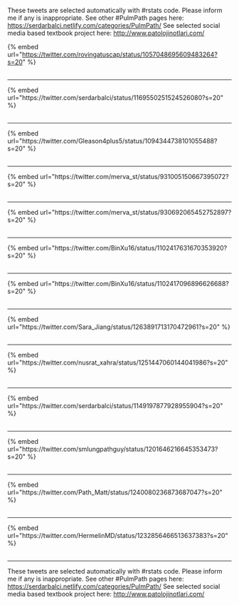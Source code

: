 

These tweets are selected automatically with #rstats code. Please inform me if any is inappropriate.
See other #PulmPath pages here: https://serdarbalci.netlify.com/categories/PulmPath/ 
See selected social media based textbook project here: http://www.patolojinotlari.com/

{% embed url="https://twitter.com/rovingatuscap/status/1057048695609483264?s=20" %}<br>
<br>
<hr>
{% embed url="https://twitter.com/serdarbalci/status/1169550251524526080?s=20" %}<br>
<br>
<hr>
{% embed url="https://twitter.com/Gleason4plus5/status/1094344738101055488?s=20" %}<br>
<br>
<hr>
{% embed url="https://twitter.com/merva_st/status/931005150667395072?s=20" %}<br>
<br>
<hr>
{% embed url="https://twitter.com/merva_st/status/930692065452752897?s=20" %}<br>
<br>
<hr>
{% embed url="https://twitter.com/BinXu16/status/1102417631670353920?s=20" %}<br>
<br>
<hr>
{% embed url="https://twitter.com/BinXu16/status/1102417096896626688?s=20" %}<br>
<br>
<hr>
{% embed url="https://twitter.com/Sara_Jiang/status/1263891713170472961?s=20" %}<br>
<br>
<hr>
{% embed url="https://twitter.com/nusrat_xahra/status/1251447060144041986?s=20" %}<br>
<br>
<hr>
{% embed url="https://twitter.com/serdarbalci/status/1149197877928955904?s=20" %}<br>
<br>
<hr>
{% embed url="https://twitter.com/smlungpathguy/status/1201646216645353473?s=20" %}<br>
<br>
<hr>
{% embed url="https://twitter.com/Path_Matt/status/1240080236873687047?s=20" %}<br>
<br>
<hr>
{% embed url="https://twitter.com/HermelinMD/status/1232856466513637383?s=20" %}<br>
<br>
<hr>


These tweets are selected automatically with #rstats code. Please inform me if any is inappropriate.
See other #PulmPath pages here: https://serdarbalci.netlify.com/categories/PulmPath/ 
See selected social media based textbook project here: http://www.patolojinotlari.com/
